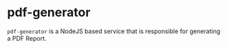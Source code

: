 # pdf-generator

`pdf-generator` is a NodeJS based service that is responsible for generating a PDF Report.



